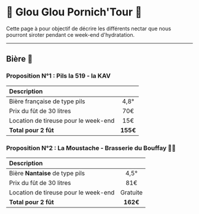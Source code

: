 # 🍻 Glou Glou Pornich'Tour 🍻

Cette page à pour objectif de décrire les différents nectar que nous pourront siroter pendant ce week-end d'hydratation.

---

## Bière 🍺

### Proposition N°1 : Pils la 519 - la KAV
| Description | |
| :- | :-: |
|Bière française de type pils | 4,8°|
|Prix du fût de 30 litres | 70€ |
|Location de tireuse pour le week-end |15€|
| **Total pour 2 fût** | **155€**|

### Proposition N°2 : La Moustache - Brasserie du Bouffay 💛💚
| Description | |
| :- | :-: |
|Bière **Nantaise** de type pils| 4,5°|
|Prix du fût de 30 litres | 81€ |
|Location de tireuse pour le week-end |Gratuite|
| **Total pour 2 fût** | **162€**|
